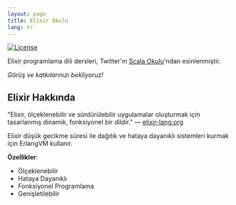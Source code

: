 ```yaml
---
layout: page
title: Elixir Okulu
lang: tr
---
```


[![License](http://img.shields.io/badge/license-MIT-brightgreen.svg)](http://opensource.org/licenses/MIT)

Elixir programlama dili dersleri, Twitter'ın [Scala Okulu](http://twitter.github.io/scala_school/)'ndan esinlenmiştir.

_Görüş ve katkılarınızı bekliyoruz!_

## Elixir Hakkında

"Elixir, ölçeklenebilir ve sürdürülebilir uygulamalar oluşturmak için tasarlanmış dinamik, fonksiyonel bir dildir." — [elixir-lang.org](http://elixir-lang.org/)

Elixir düşük gecikme süresi ile dağıtık ve hataya dayanıklı sistemleri kurmak için ErlangVM kullanır.

__Özellikler__:

+ Ölçeklenebilir
+ Hataya Dayanıklı
+ Fonksiyonel Programlama
+ Genişletilebilir
